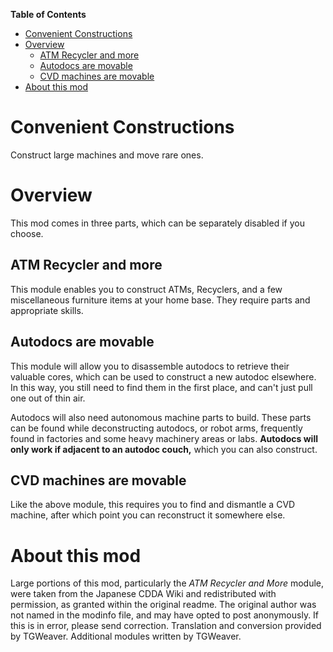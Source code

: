 <!-- START doctoc generated TOC please keep comment here to allow auto update -->
<!-- DON'T EDIT THIS SECTION, INSTEAD RE-RUN doctoc TO UPDATE -->
**Table of Contents**  

- [Convenient Constructions](#convenient-constructions)
- [Overview](#overview)
  - [ATM Recycler and more](#atm-recycler-and-more)
  - [Autodocs are movable](#autodocs-are-movable)
  - [CVD machines are movable](#cvd-machines-are-movable)
- [About this mod](#about-this-mod)

<!-- END doctoc generated TOC please keep comment here to allow auto update -->

# Convenient Constructions
Construct large machines and move rare ones.

# Overview
This mod comes in three parts, which can be separately disabled if you choose.
## ATM Recycler and more
This module enables you to construct ATMs, Recyclers, and a few miscellaneous furniture items at your home base. They require parts and appropriate skills.
## Autodocs are movable
This module will allow you to disassemble autodocs to retrieve their valuable cores, which can be used to construct a new autodoc elsewhere. In this way, you still need to find them in the first place, and can't just pull one out of thin air.

Autodocs will also need autonomous machine parts to build. These parts can be found while deconstructing autodocs, or robot arms, frequently found in factories and some heavy machinery areas or labs. **Autodocs will only work if adjacent to an autodoc couch,** which you can also construct.
## CVD machines are movable
Like the above module, this requires you to find and dismantle a CVD machine, after which point you can reconstruct it somewhere else.

# About this mod
Large portions of this mod, particularly the *ATM Recycler and More* module, were taken from the Japanese CDDA Wiki and redistributed with permission, as granted within the original readme. The original author was not named in the modinfo file, and may have opted to post anonymously. If this is in error, please send correction. Translation and conversion provided by TGWeaver. Additional modules written by TGWeaver.
